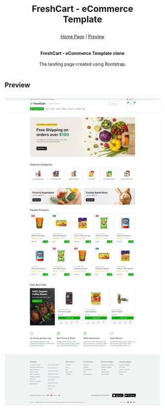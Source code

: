 <br />
<div align="center" style="margin: 30px;">
    <h1>FreshCart - eCommerce Template</h1>
</div>

<div align="center">
    <a href="https://freshcart-template-bs.vercel.app/">Home Page</a> |
    <a href="#preview">Preview</a>
</div>
<br />

<div align="center">
    <h4>FreshCart - eCommerce Template clone</h4>
    The landing page created using Bootstrap.
</div>

<br />

<h2 id='preview'>Preview</h2>

## ![FreshCart](https://github.com/shd-mn/freshcart-template-bs/blob/master/preview.png)
